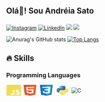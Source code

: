 <h2 align="left">Olá👋! Sou Andréia Sato</h2>

###

<!-- Links -->
[![Instagram](https://img.shields.io/badge/Instagram-E4405F?style=for-the-badge&logo=instagram&logoColor=white)](https://www.instagram.com/andreia.satolima/)
[![LinkedIn](https://img.shields.io/badge/LinkedIn-0077B5?style=for-the-badge&logo=linkedin&logoColor=white)](https://www.linkedin.com/in/andreia-sato-lima-2797bb229/)
<a href="[https://www.kaggle.com/Andreia Sato](https://www.kaggle.com/andreiasato)" target="_blank"><img src="https://img.shields.io/badge/Kaggle-20BEFF?style=for-the-badge&logo=Kaggle&logoColor=white" target="_blank"></a>
<a href="mailto:satokhouri@gmail.com" target="_blank"><img src="https://img.shields.io/badge/Gmail-D14836?style=for-the-badge&logo=gmail&logoColor=white" target="_blank"></a>


<!-- GithubStats -->
![Anurag's GitHub stats](https://github-readme-stats.vercel.app/api?username=AndreiaSato&show_icons=true&theme=flag-india)
[![Top Langs](https://github-readme-stats.vercel.app/api/top-langs/?username=AndreiaSato)](https://github.com/AndreiaSato/github-readme-stats-theme=rose)



## 🔥 Skills
<!-- Skills: Programming Languages -->
  <div style="flex-basis: 48%;">
    <h3>Programming Languages</h3>
    <img align="center" alt="Js" height="30" width="40" src="https://raw.githubusercontent.com/devicons/devicon/master/icons/javascript/javascript-plain.svg">
    <img align="center" alt="HTML" height="30" width="40" src="https://raw.githubusercontent.com/devicons/devicon/master/icons/html5/html5-original.svg">
    <img align="center" alt="CSS" height="30" width="40" src="https://raw.githubusercontent.com/devicons/devicon/master/icons/css3/css3-original.svg">
    <img align="center" alt="Python" height="30" width="40" src="https://raw.githubusercontent.com/devicons/devicon/master/icons/python/python-original.svg">
    <img align="center" alt="C" height="30" width="40" src="https://cdn.jsdelivr.net/gh/devicons/devicon/icons/c/c-original.svg">
  </div>
  


